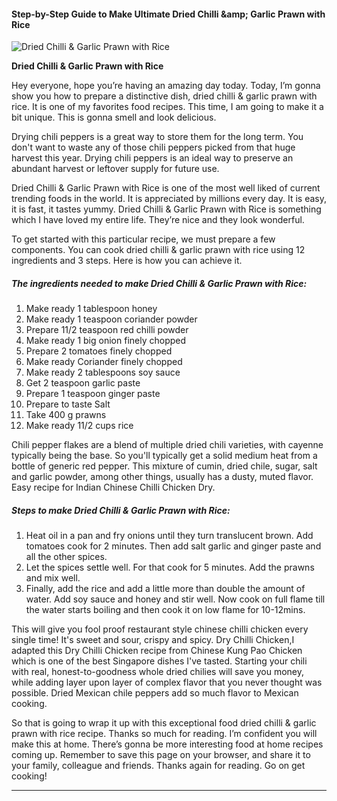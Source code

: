             

#### Step-by-Step Guide to Make Ultimate Dried Chilli &amp;amp; Garlic Prawn with Rice

![Dried Chilli &amp; Garlic Prawn with Rice](https://img-global.cpcdn.com/recipes/a61a0689a4298403/751x532cq70/dried-chilli-garlic-prawn-with-rice-recipe-main-photo.jpg)

**Dried Chilli &amp; Garlic Prawn with Rice**

Hey everyone, hope you’re having an amazing day today. Today, I’m gonna show you how to prepare a distinctive dish, dried chilli & garlic prawn with rice. It is one of my favorites food recipes. This time, I am going to make it a bit unique. This is gonna smell and look delicious.

Drying chili peppers is a great way to store them for the long term. You don't want to waste any of those chili peppers picked from that huge harvest this year. Drying chili peppers is an ideal way to preserve an abundant harvest or leftover supply for future use.

Dried Chilli & Garlic Prawn with Rice is one of the most well liked of current trending foods in the world. It is appreciated by millions every day. It is easy, it is fast, it tastes yummy. Dried Chilli & Garlic Prawn with Rice is something which I have loved my entire life. They’re nice and they look wonderful.

To get started with this particular recipe, we must prepare a few components. You can cook dried chilli & garlic prawn with rice using 12 ingredients and 3 steps. Here is how you can achieve it.

##### The ingredients needed to make Dried Chilli & Garlic Prawn with Rice:

1.  Make ready 1 tablespoon honey
2.  Make ready 1 teaspoon coriander powder
3.  Prepare 11/2 teaspoon red chilli powder
4.  Make ready 1 big onion finely chopped
5.  Prepare 2 tomatoes finely chopped
6.  Make ready Coriander finely chopped
7.  Make ready 2 tablespoons soy sauce
8.  Get 2 teaspoon garlic paste
9.  Prepare 1 teaspoon ginger paste
10.  Prepare to taste Salt
11.  Take 400 g prawns
12.  Make ready 11/2 cups rice

Chili pepper flakes are a blend of multiple dried chili varieties, with cayenne typically being the base. So you'll typically get a solid medium heat from a bottle of generic red pepper. This mixture of cumin, dried chile, sugar, salt and garlic powder, among other things, usually has a dusty, muted flavor. Easy recipe for Indian Chinese Chilli Chicken Dry.

##### Steps to make Dried Chilli & Garlic Prawn with Rice:

1.  Heat oil in a pan and fry onions until they turn translucent brown. Add tomatoes cook for 2 minutes. Then add salt garlic and ginger paste and all the other spices.
2.  Let the spices settle well. For that cook for 5 minutes. Add the prawns and mix well.
3.  Finally, add the rice and add a little more than double the amount of water. Add soy sauce and honey and stir well. Now cook on full flame till the water starts boiling and then cook it on low flame for 10-12mins.

This will give you fool proof restaurant style chinese chilli chicken every single time! It's sweet and sour, crispy and spicy. Dry Chilli Chicken,I adapted this Dry Chilli Chicken recipe from Chinese Kung Pao Chicken which is one of the best Singapore dishes I've tasted. Starting your chili with real, honest-to-goodness whole dried chilies will save you money, while adding layer upon layer of complex flavor that you never thought was possible. Dried Mexican chile peppers add so much flavor to Mexican cooking.

So that is going to wrap it up with this exceptional food dried chilli & garlic prawn with rice recipe. Thanks so much for reading. I’m confident you will make this at home. There’s gonna be more interesting food at home recipes coming up. Remember to save this page on your browser, and share it to your family, colleague and friends. Thanks again for reading. Go on get cooking!

* * *
